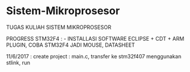 # Sistem-Mikroprosesor
TUGAS KULIAH SISTEM MIKROPROSESOR

PROGRESS STM32F4 : - INSTALLASI SOFTWARE ECLIPSE + CDT + ARM PLUGIN, COBA STM32F4 JADI MOUSE, DATASHEET

11/6/2017 : create project : main.c, transfer ke stm32f407 menggunakan stlink, run
